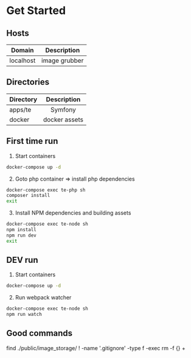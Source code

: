 # Get Started

## Hosts
| Domain                  | Description         |
| -------------           |:------------------:|
| localhost               | image grubber    |

## Directories
| Directory                 | Description         |
| -------------             |:------------------:|
| apps/te                   | Symfony |
| docker                    | docker assets |

## First time run
1. Start containers
```bash
docker-compose up -d
```
2. Goto php container => install php dependencies
```bash
docker-compose exec te-php sh
composer install
exit
```

3. Install NPM dependencies and building assets 
```bash
docker-compose exec te-node sh
npm install
npm run dev
exit
```

## DEV run
1. Start containers
```bash
docker-compose up -d
```
2. Run webpack watcher
```bash
docker-compose exec te-node sh
npm run watch
```

## Good commands
find ./public/image_storage/ ! -name '.gitignore' -type f -exec rm -f {} +

